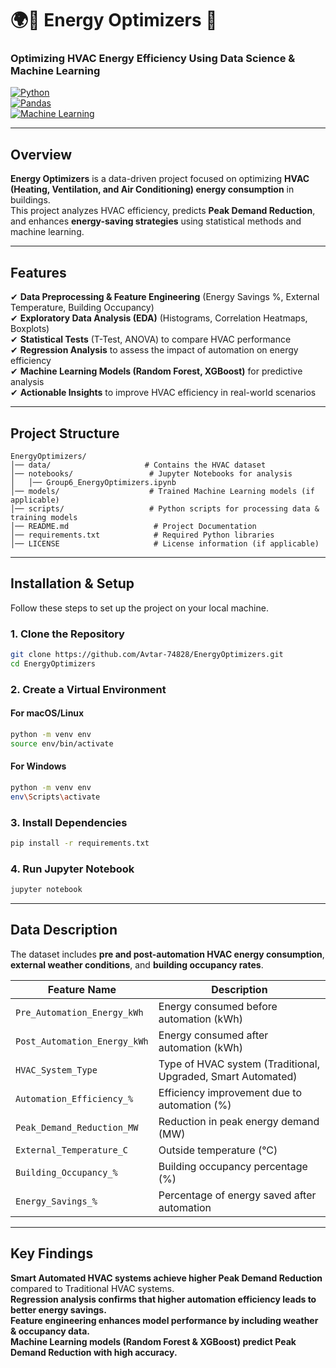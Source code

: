 # 🌍🔋 **Energy Optimizers** 🚀  

### **Optimizing HVAC Energy Efficiency Using Data Science & Machine Learning**  
[![Python](https://img.shields.io/badge/Python-3.8%2B-blue.svg)](https://www.python.org/)  
[![Pandas](https://img.shields.io/badge/Pandas-Data%20Analysis-orange)](https://pandas.pydata.org/)  
[![Machine Learning](https://img.shields.io/badge/Machine%20Learning-Random%20Forest%20%7C%20XGBoost-green)](https://scikit-learn.org/)  

---

## **Overview**
**Energy Optimizers** is a data-driven project focused on optimizing **HVAC (Heating, Ventilation, and Air Conditioning) energy consumption** in buildings.  
This project analyzes HVAC efficiency, predicts **Peak Demand Reduction**, and enhances **energy-saving strategies** using statistical methods and machine learning.

---

## **Features**
✔ **Data Preprocessing & Feature Engineering** (Energy Savings %, External Temperature, Building Occupancy)  
✔ **Exploratory Data Analysis (EDA)** (Histograms, Correlation Heatmaps, Boxplots)  
✔ **Statistical Tests** (T-Test, ANOVA) to compare HVAC performance  
✔ **Regression Analysis** to assess the impact of automation on energy efficiency  
✔ **Machine Learning Models (Random Forest, XGBoost)** for predictive analysis  
✔ **Actionable Insights** to improve HVAC efficiency in real-world scenarios  

---

## **Project Structure**
```
EnergyOptimizers/
│── data/                     # Contains the HVAC dataset
│── notebooks/                 # Jupyter Notebooks for analysis
│   │── Group6_EnergyOptimizers.ipynb
│── models/                    # Trained Machine Learning models (if applicable)
│── scripts/                   # Python scripts for processing data & training models
│── README.md                   # Project Documentation
│── requirements.txt            # Required Python libraries
│── LICENSE                     # License information (if applicable)
```

---

## **Installation & Setup**
Follow these steps to set up the project on your local machine.

### **1. Clone the Repository**
```bash
git clone https://github.com/Avtar-74828/EnergyOptimizers.git
cd EnergyOptimizers
```

### **2. Create a Virtual Environment**
#### **For macOS/Linux**
```bash
python -m venv env
source env/bin/activate
```
#### **For Windows**
```bash
python -m venv env
env\Scripts\activate
```

### **3.  Install Dependencies**
```bash
pip install -r requirements.txt
```

### **4. Run Jupyter Notebook**
```bash
jupyter notebook
```

---

## **Data Description**
The dataset includes **pre and post-automation HVAC energy consumption**, **external weather conditions**, and **building occupancy rates**.

| Feature Name                 | Description |
|------------------------------|------------|
| `Pre_Automation_Energy_kWh`  | Energy consumed before automation (kWh) |
| `Post_Automation_Energy_kWh` | Energy consumed after automation (kWh) |
| `HVAC_System_Type`           | Type of HVAC system (Traditional, Upgraded, Smart Automated) |
| `Automation_Efficiency_%`    | Efficiency improvement due to automation (%) |
| `Peak_Demand_Reduction_MW`   | Reduction in peak energy demand (MW) |
| `External_Temperature_C`     | Outside temperature (°C) |
| `Building_Occupancy_%`       | Building occupancy percentage (%) |
| `Energy_Savings_%`           | Percentage of energy saved after automation |

---

## **Key Findings**
**Smart Automated HVAC systems achieve higher Peak Demand Reduction** compared to Traditional HVAC systems.  
**Regression analysis confirms that higher automation efficiency leads to better energy savings.**  
**Feature engineering enhances model performance by including weather & occupancy data.**  
**Machine Learning models (Random Forest & XGBoost) predict Peak Demand Reduction with high accuracy.**  
